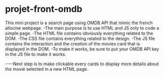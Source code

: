 # projet-front-omdb
This mini project is a search page using OMDB API that mimic the french allocine webpage.
-The main purpose is to use HTML and JS only to code a simple page.
-The HTML file contains obviously everything related to the DOM.
-The CSS file contains everything related to the design.
-The JS file contains the interaction and the creation of the movies card that is displayed in the DOM.
-To make it works, be sure to put your OMDB API key in the JS file to make it works.

----Next step is to make clickable every cards to display more details about the movie selected in a new HTML page.
